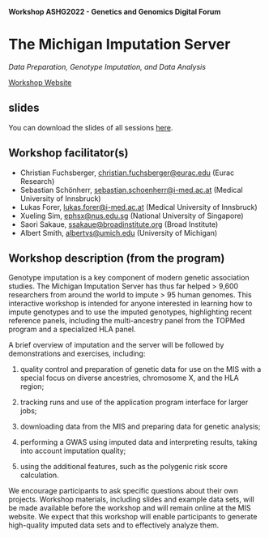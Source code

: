 **Workshop ASHG2022 - Genetics and Genomics Digital Forum**

# The Michigan Imputation Server
*Data Preparation, Genotype Imputation, and Data Analysis*

[Workshop Website](https://learning.ashg.org/products/workshop-the-michigan-imputation-server-data-preparation-genotype-imputation-data-analysis)

## slides
You can download the slides of all sessions [here](https://github.com/genepi/imputationserver-ashg22/raw/master/slides/MIS_Workshop_22.pdf).

## Workshop facilitator(s)
- Christian Fuchsberger, christian.fuchsberger@eurac.edu (Eurac Research)
- Sebastian Schönherr, sebastian.schoenherr@i-med.ac.at (Medical University of Innsbruck)
- Lukas Forer, lukas.forer@i-med.ac.at (Medical University of Innsbruck)
- Xueling Sim, ephsx@nus.edu.sg (National University of Singapore)
- Saori Sakaue, ssakaue@broadinstitute.org (Broad Institute)
- Albert Smith, albertvs@umich.edu (University of Michigan)

## Workshop description (from the program)

Genotype imputation is a key component of modern genetic association studies. The Michigan Imputation Server has thus far helped > 9,600 researchers from around the world to impute > 95 human genomes. This interactive workshop is intended for anyone interested in learning how to impute genotypes and to use the imputed genotypes, highlighting recent reference panels, including the multi-ancestry panel from the TOPMed program and a specialized HLA panel.

A brief overview of imputation and the server will be followed by demonstrations and exercises, including:

1. quality control and preparation of genetic data for use on the MIS with a special focus on diverse ancestries, chromosome X, and the HLA region;

2. tracking runs and use of the application program interface for larger jobs;

3. downloading data from the MIS and preparing data for genetic analysis;

4. performing a GWAS using imputed data and interpreting results, taking into account imputation quality;

5. using the additional features, such as the polygenic risk score calculation.

We encourage participants to ask specific questions about their own projects. Workshop materials, including slides and example data sets, will be made available before the workshop and will remain online at the MIS website. We expect that this workshop will enable participants to generate high-quality imputed data sets and to effectively analyze them.
